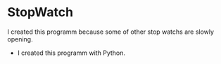 # StopWatch

I created this programm because some of other stop watchs are slowly opening.
* I created this programm with Python.
